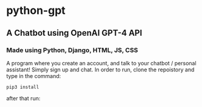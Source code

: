 # python-gpt
## A Chatbot using OpenAI GPT-4 API 
### Made using Python, Django, HTML, JS, CSS
A program where you create an account, and talk to your chatbot / personal assistant! Simply sign up and chat.
In order to run, clone the repoistory and type in the command:
```
pip3 install
```
after that run:
